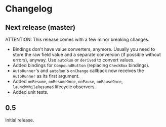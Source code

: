 # Changelog

## Next release (master)

ATTENTION: This release comes with a few minor breaking changes.

* Bindings don't have value converters, anymore. Usually you need to store the raw field value and a separate conversion (if possible without errors), anyway. Use `autoRun` or `derived` to convert values.
* Added bindings for `CompoundButton` (replacing `CheckBox` bindings).
* `AutoRunner`'s and `autoRun`'s `onChange` callback now receives the `AutoRunner` as its first argument.
* Added `onResume`, `onResumeOnce`, `onPause`, `onPauseOnce`, `launchWhileResumed` lifecycle observers.
* Added unit tests.

## 0.5

Initial release.
